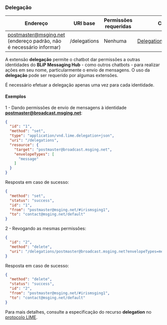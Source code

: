 ### Delegação
| Endereço              | URI base     | Permissões requeridas   | C#                 |
|-----------------------|--------------|-------------------------|--------------------|
| postmaster@msging.net (endereço padrão, não é necessário informar) | /delegations | Nenhuma | [DelegationExtension](https://github.com/takenet/blip-sdk-csharp/tree/master/src/Take.Blip.Client/ExtensionsDelegation/DelegationExtension.cs) |

A extensão **delegação** permite o chatbot dar permissões a outras identidades do **BLiP Messaging Hub** - como outros chatbots - para realizar ações em seu nome, particularmente o envio de mensagens. O uso da **delegação** pode ser requerido por algumas extensões. 

É necessário efetuar a delegação apenas uma vez para cada identidade.

#### Exemplos
1 - Dando permissões de envio de mensagens à identidade **postmaster@broadcast.msging.net**:
```json
{  
  "id": "1",
  "method": "set",
  "type": "application/vnd.lime.delegation+json",
  "uri": "/delegations",
  "resource": {  
    "target": "postmaster@broadcast.msging.net",
    "envelopeTypes": [  
      "message"
    ]
  }
}
```
Resposta em caso de sucesso:
```json
{
  "method": "set",
  "status": "success",
  "id": "1",
  "from": "postmaster@msging.net/#irismsging1",
  "to": "contact@msging.net/default"
}
```

2 - Revogando as mesmas permissões:
```json
{  
  "id": "2",
  "method": "delete",
  "uri": "/delegations/postmaster@broadcast.msging.net?envelopeTypes=message"
}
```
Resposta em caso de sucesso:
```json
{
  "method": "delete",
  "status": "success",
  "id": "2",
  "from": "postmaster@msging.net/#irismsging1",
  "to": "contact@msging.net/default"
}
```

Para mais detalhes, consulte a especificação do recurso **delegation** no [protocolo LIME](http://limeprotocol.org/resources.html#delegation).

